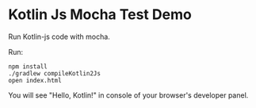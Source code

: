Kotlin Js Mocha Test Demo
=========================

Run Kotlin-js code with mocha.


Run:

```
npm install
./gradlew compileKotlin2Js
open index.html
```

You will see "Hello, Kotlin!" in console of your browser's developer panel.


